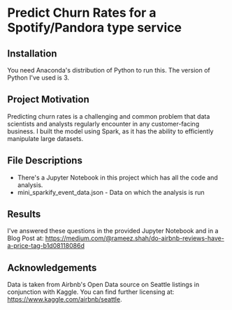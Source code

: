 # Predict Churn Rates for a Spotify/Pandora type service

## Installation
You need Anaconda's distribution of Python to run this. The version of Python I've used is 3.

## Project Motivation
Predicting churn rates is a challenging and common problem that data scientists and analysts regularly encounter in any customer-facing business. I built the model using Spark, as it has the ability to efficiently manipulate large datasets.

## File Descriptions
- There's a Jupyter Notebook in this project which has all the code and analysis.
- mini_sparkify_event_data.json - Data on which the analysis is run

## Results
I've answered these questions in the provided Jupyter Notebook and in a Blog Post at: https://medium.com/@rameez.shah/do-airbnb-reviews-have-a-price-tag-b1d08118086d

## Acknowledgements
Data is taken from Airbnb's Open Data source on Seattle listings in conjunction with Kaggle. You can find further licensing at: https://www.kaggle.com/airbnb/seattle.
